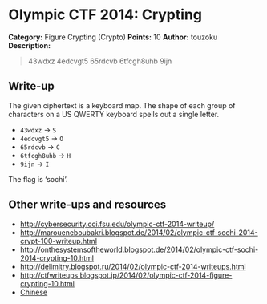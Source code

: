 # Olympic CTF 2014: Crypting

**Category:** Figure Crypting (Crypto)
**Points:** 10
**Author:** touzoku
**Description:**

> 43wdxz 4edcvgt5 65rdcvb 6tfcgh8uhb 9ijn

## Write-up

The given ciphertext is a keyboard map. The shape of each group of characters on a US QWERTY keyboard spells out a single letter.

* `43wdxz` → `S`
* `4edcvgt5` → `O`
* `65rdcvb` → `C`
* `6tfcgh8uhb` → `H`
* `9ijn` → `I`

The flag is ‘sochi’.

## Other write-ups and resources

* <http://cybersecurity.cci.fsu.edu/olympic-ctf-2014-writeup/>
* <http://maroueneboubakri.blogspot.de/2014/02/olympic-ctf-sochi-2014-crypt-100-writeup.html>
* <http://onthesystemsoftheworld.blogspot.de/2014/02/olympic-ctf-sochi-2014-crypting-10.html>
* <http://delimitry.blogspot.ru/2014/02/olympic-ctf-2014-writeups.html>
* <http://ctfwriteups.blogspot.jp/2014/02/olympic-ctf-2014-figure-crypting-10.html>
* [Chinese](http://ddaa.logdown.com/posts/178446-olympic-ctf-2014-10-point-summary)
